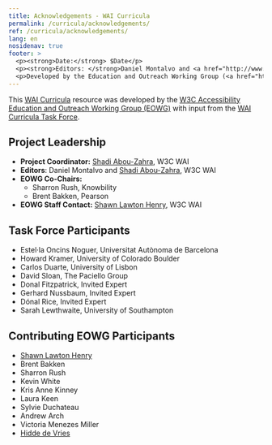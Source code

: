 ```yaml
---
title: Acknowledgements - WAI Curricula
permalink: /curricula/acknowledgements/
ref: /curricula/acknowledgements/
lang: en
nosidenav: true
footer: >
  <p><strong>Date:</strong> $Date</p>
  <p><strong>Editors: </strong>Daniel Montalvo and <a href="http://www.w3.org/People/shadi/">Shadi Abou-Zahra</a>. Contributors: <a href="https://www.w3.org/WAI/EO/EOWG-members">EOWG Participants</a>. </p>
  <p>Developed by the Education and Outreach Working Group (<a href="http://www.w3.org/WAI/EO/">EOWG</a>). Developed with support from the <a href="https://www.w3.org/WAI/about/projects/wai-guide/">WAI-Guide Project</a> funded by the European Commission (EC) under the Horizon 2020 program (Grant Agreement 822245).</p>
---
```


This [WAI Curricula](/curricula/) resource was developed by the [W3C Accessibility Education and Outreach Working Group (EOWG)](https://www.w3.org/WAI/EO/) with input from the [WAI Curricula Task Force](https://www.w3.org/WAI/EO/wiki/WAI_Curricula/WAI_Curricula_TF).

Project Leadership
------------------

-   **Project Coordinator:** [Shadi Abou-Zahra](https://www.w3.org/people/shadi/), W3C WAI
-   **Editors**: Daniel Montalvo and [Shadi Abou-Zahra](https://www.w3.org/people/shadi/), W3C WAI
-   **EOWG Co-Chairs:**
    -   Sharron Rush, Knowbility
    -   Brent Bakken, Pearson
-   **EOWG Staff Contact:** [Shawn Lawton Henry](https://www.w3.org/People/shawn), W3C WAI

Task Force Participants
------------------

-   Estel·la Oncins Noguer, Universitat Autònoma de Barcelona
-   Howard Kramer, University of Colorado Boulder
-   Carlos Duarte, University of Lisbon
-   David Sloan, The Paciello Group
-   Donal Fitzpatrick, Invited Expert
-   Gerhard Nussbaum, Invited Expert
-   Dónal Rice, Invited Expert
-   Sarah Lewthwaite, University of Southampton

Contributing EOWG Participants
------------------------------

-   [Shawn Lawton Henry](https://www.w3.org/People/shawn)
-   Brent Bakken
-   Sharron Rush
-   Kevin White
-   Kris Anne Kinney
-   Laura Keen
-   Sylvie Duchateau
-   Andrew Arch
-   Victoria Menezes Miller
-   [Hidde de Vries](https://www.w3.org/people/hidde/)
